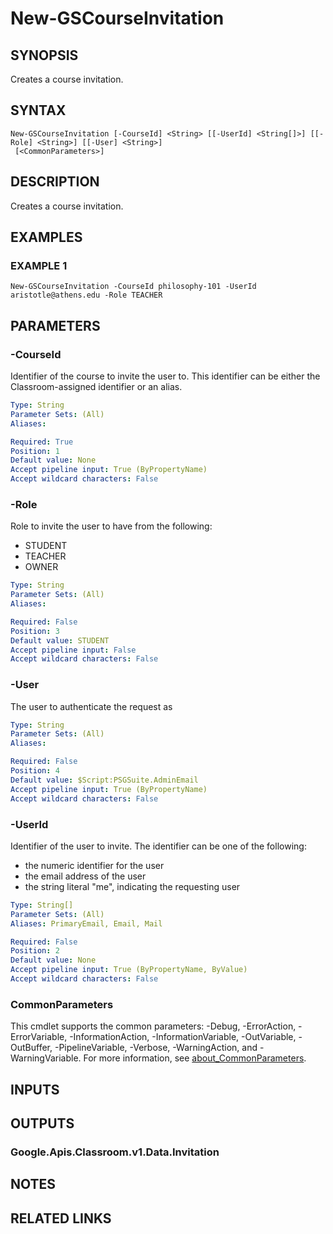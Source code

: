 # New-GSCourseInvitation

## SYNOPSIS
Creates a course invitation.

## SYNTAX

```
New-GSCourseInvitation [-CourseId] <String> [[-UserId] <String[]>] [[-Role] <String>] [[-User] <String>]
 [<CommonParameters>]
```

## DESCRIPTION
Creates a course invitation.

## EXAMPLES

### EXAMPLE 1
```
New-GSCourseInvitation -CourseId philosophy-101 -UserId aristotle@athens.edu -Role TEACHER
```

## PARAMETERS

### -CourseId
Identifier of the course to invite the user to.
This identifier can be either the Classroom-assigned identifier or an alias.

```yaml
Type: String
Parameter Sets: (All)
Aliases:

Required: True
Position: 1
Default value: None
Accept pipeline input: True (ByPropertyName)
Accept wildcard characters: False
```

### -Role
Role to invite the user to have from the following:

* STUDENT
* TEACHER
* OWNER

```yaml
Type: String
Parameter Sets: (All)
Aliases:

Required: False
Position: 3
Default value: STUDENT
Accept pipeline input: False
Accept wildcard characters: False
```

### -User
The user to authenticate the request as

```yaml
Type: String
Parameter Sets: (All)
Aliases:

Required: False
Position: 4
Default value: $Script:PSGSuite.AdminEmail
Accept pipeline input: True (ByPropertyName)
Accept wildcard characters: False
```

### -UserId
Identifier of the user to invite.
The identifier can be one of the following:

* the numeric identifier for the user
* the email address of the user
* the string literal "me", indicating the requesting user

```yaml
Type: String[]
Parameter Sets: (All)
Aliases: PrimaryEmail, Email, Mail

Required: False
Position: 2
Default value: None
Accept pipeline input: True (ByPropertyName, ByValue)
Accept wildcard characters: False
```

### CommonParameters
This cmdlet supports the common parameters: -Debug, -ErrorAction, -ErrorVariable, -InformationAction, -InformationVariable, -OutVariable, -OutBuffer, -PipelineVariable, -Verbose, -WarningAction, and -WarningVariable. For more information, see [about_CommonParameters](http://go.microsoft.com/fwlink/?LinkID=113216).

## INPUTS

## OUTPUTS

### Google.Apis.Classroom.v1.Data.Invitation
## NOTES

## RELATED LINKS
